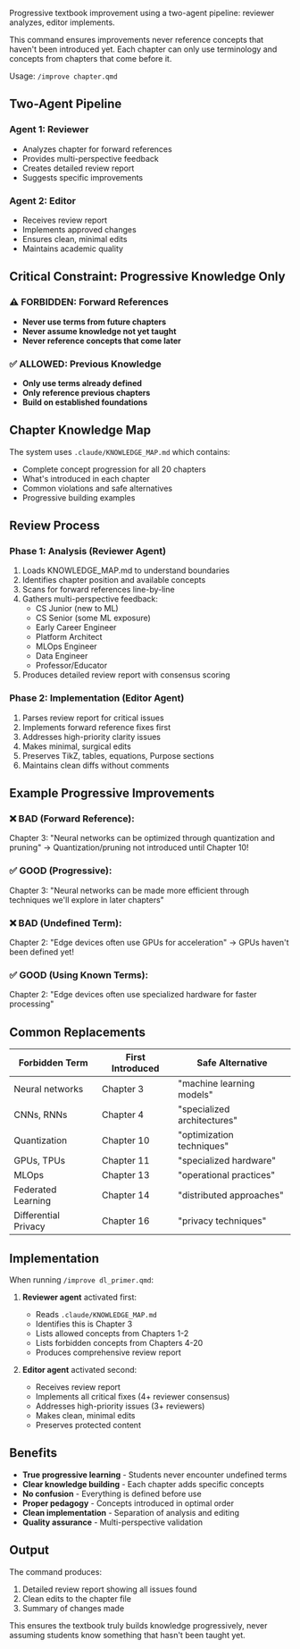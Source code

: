 Progressive textbook improvement using a two-agent pipeline: reviewer analyzes, editor implements.

This command ensures improvements never reference concepts that haven't been introduced yet. Each chapter can only use terminology and concepts from chapters that come before it.

Usage: `/improve chapter.qmd`

## Two-Agent Pipeline

### Agent 1: Reviewer
- Analyzes chapter for forward references
- Provides multi-perspective feedback
- Creates detailed review report
- Suggests specific improvements

### Agent 2: Editor
- Receives review report
- Implements approved changes
- Ensures clean, minimal edits
- Maintains academic quality

## Critical Constraint: Progressive Knowledge Only

### ⚠️ FORBIDDEN: Forward References
- **Never use terms from future chapters**
- **Never assume knowledge not yet taught**
- **Never reference concepts that come later**

### ✅ ALLOWED: Previous Knowledge
- **Only use terms already defined**
- **Only reference previous chapters**
- **Build on established foundations**

## Chapter Knowledge Map

The system uses `.claude/KNOWLEDGE_MAP.md` which contains:
- Complete concept progression for all 20 chapters
- What's introduced in each chapter
- Common violations and safe alternatives
- Progressive building examples

## Review Process

### Phase 1: Analysis (Reviewer Agent)
1. Loads KNOWLEDGE_MAP.md to understand boundaries
2. Identifies chapter position and available concepts
3. Scans for forward references line-by-line
4. Gathers multi-perspective feedback:
   - CS Junior (new to ML)
   - CS Senior (some ML exposure)
   - Early Career Engineer
   - Platform Architect
   - MLOps Engineer
   - Data Engineer
   - Professor/Educator
5. Produces detailed review report with consensus scoring

### Phase 2: Implementation (Editor Agent)
1. Parses review report for critical issues
2. Implements forward reference fixes first
3. Addresses high-priority clarity issues
4. Makes minimal, surgical edits
5. Preserves TikZ, tables, equations, Purpose sections
6. Maintains clean diffs without comments

## Example Progressive Improvements

### ❌ BAD (Forward Reference):
Chapter 3: "Neural networks can be optimized through quantization and pruning"
→ Quantization/pruning not introduced until Chapter 10!

### ✅ GOOD (Progressive):
Chapter 3: "Neural networks can be made more efficient through techniques we'll explore in later chapters"

### ❌ BAD (Undefined Term):
Chapter 2: "Edge devices often use GPUs for acceleration"
→ GPUs haven't been defined yet!

### ✅ GOOD (Using Known Terms):
Chapter 2: "Edge devices often use specialized hardware for faster processing"

## Common Replacements

| Forbidden Term | First Introduced | Safe Alternative |
|----------------|------------------|------------------|
| Neural networks | Chapter 3 | "machine learning models" |
| CNNs, RNNs | Chapter 4 | "specialized architectures" |
| Quantization | Chapter 10 | "optimization techniques" |
| GPUs, TPUs | Chapter 11 | "specialized hardware" |
| MLOps | Chapter 13 | "operational practices" |
| Federated Learning | Chapter 14 | "distributed approaches" |
| Differential Privacy | Chapter 16 | "privacy techniques" |

## Implementation

When running `/improve dl_primer.qmd`:

1. **Reviewer agent** activated first:
   - Reads `.claude/KNOWLEDGE_MAP.md`
   - Identifies this is Chapter 3
   - Lists allowed concepts from Chapters 1-2
   - Lists forbidden concepts from Chapters 4-20
   - Produces comprehensive review report

2. **Editor agent** activated second:
   - Receives review report
   - Implements all critical fixes (4+ reviewer consensus)
   - Addresses high-priority issues (3+ reviewers)
   - Makes clean, minimal edits
   - Preserves protected content

## Benefits

- **True progressive learning** - Students never encounter undefined terms
- **Clear knowledge building** - Each chapter adds specific concepts
- **No confusion** - Everything is defined before use
- **Proper pedagogy** - Concepts introduced in optimal order
- **Clean implementation** - Separation of analysis and editing
- **Quality assurance** - Multi-perspective validation

## Output

The command produces:
1. Detailed review report showing all issues found
2. Clean edits to the chapter file
3. Summary of changes made

This ensures the textbook truly builds knowledge progressively, never assuming students know something that hasn't been taught yet.